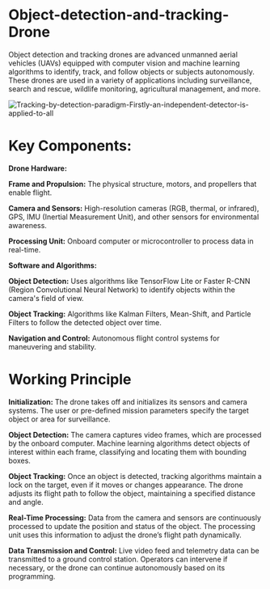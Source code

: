 # Object-detection-and-tracking-Drone
Object detection and tracking drones are advanced unmanned aerial vehicles (UAVs) equipped with computer vision and machine learning algorithms to identify, track, and follow objects or subjects autonomously. 
These drones are used in a variety of applications including surveillance, search and rescue, wildlife monitoring, agricultural management, and more.

![Tracking-by-detection-paradigm-Firstly-an-independent-detector-is-applied-to-all](https://github.com/monil667/Object-Detection-and-Tracking-Drone/assets/114842275/0c698e48-1f94-4e16-93cf-e90524c80c05)

# Key Components:

**Drone Hardware:**

**Frame and Propulsion:** The physical structure, motors, and propellers that enable flight.

**Camera and Sensors:** High-resolution cameras (RGB, thermal, or infrared), GPS, IMU (Inertial Measurement Unit), and other sensors for environmental awareness.

**Processing Unit:** Onboard computer or microcontroller to process data in real-time.

__Software and Algorithms:__

__Object Detection:__ Uses algorithms like TensorFlow Lite or Faster R-CNN (Region Convolutional Neural Network) to identify objects within the camera's field of view.

__Object Tracking:__ Algorithms like Kalman Filters, Mean-Shift, and Particle Filters to follow the detected object over time.

__Navigation and Control:__ Autonomous flight control systems for maneuvering and stability.

# Working Principle

**Initialization:**
The drone takes off and initializes its sensors and camera systems.
The user or pre-defined mission parameters specify the target object or area for surveillance.

**Object Detection:**
The camera captures video frames, which are processed by the onboard computer.
Machine learning algorithms detect objects of interest within each frame, classifying and locating them with bounding boxes.

**Object Tracking:**
Once an object is detected, tracking algorithms maintain a lock on the target, even if it moves or changes appearance.
The drone adjusts its flight path to follow the object, maintaining a specified distance and angle.

**Real-Time Processing:**
Data from the camera and sensors are continuously processed to update the position and status of the object.
The processing unit uses this information to adjust the drone’s flight path dynamically.

**Data Transmission and Control:**
Live video feed and telemetry data can be transmitted to a ground control station.
Operators can intervene if necessary, or the drone can continue autonomously based on its programming.
